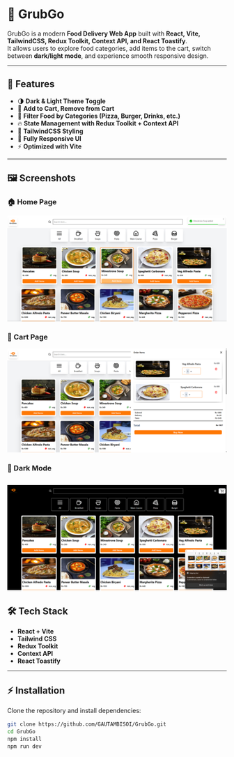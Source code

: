 # 🍔 GrubGo

GrubGo is a modern **Food Delivery Web App** built with **React, Vite, TailwindCSS, Redux Toolkit, Context API, and React Toastify**.  
It allows users to explore food categories, add items to the cart, switch between **dark/light mode**, and experience smooth responsive design.

---

## 🚀 Features
- 🌗 **Dark & Light Theme Toggle**
- 🛒 **Add to Cart, Remove from Cart**
- 🍕 **Filter Food by Categories (Pizza, Burger, Drinks, etc.)**
- 🔥 **State Management with Redux Toolkit + Context API**
- 🎨 **TailwindCSS Styling**
- 📱 **Fully Responsive UI**
- ⚡ **Optimized with Vite**

---

## 🖼️ Screenshots

### 🏠 Home Page
![Home Page](./screenshots/home.png)

### 🛒 Cart Page
![Cart Page](./screenshots/cart.png)

### 🌙 Dark Mode
![Dark Mode](./screenshots/dark.png)
---

## 🛠️ Tech Stack
- **React + Vite**
- **Tailwind CSS**
- **Redux Toolkit**
- **Context API**
- **React Toastify**

---

## ⚡ Installation

Clone the repository and install dependencies:

```bash
git clone https://github.com/GAUTAMBISOI/GrubGo.git
cd GrubGo
npm install
npm run dev
